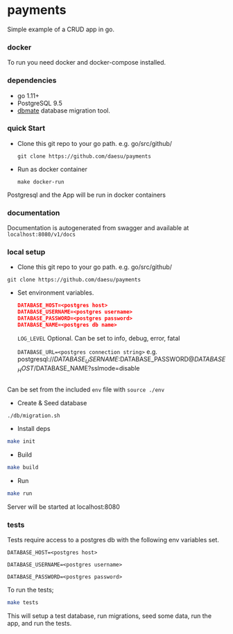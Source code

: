 # payments
Simple example of a CRUD app in go.

### docker
To run you need docker and docker-compose installed.

### dependencies
- go 1.11+
- PostgreSQL 9.5
- [dbmate](https://github.com/amacneil/dbmate)
database migration tool.

### quick Start
 - Clone this git repo to your go path. e.g. go/src/github/

   `git clone https://github.com/daesu/payments`

 - Run as docker container

   `make docker-run`

Postgresql and the App will be run in docker containers

### documentation
Documentation is autogenerated from swagger and available at `localhost:8080/v1/docs`

### local setup

  - Clone this git repo to your go path. e.g. go/src/github/

   `git clone https://github.com/daesu/payments`

  - Set environment variables.

    ```json
    DATABASE_HOST=<postgres host>
    DATABASE_USERNAME=<postgres username>
    DATABASE_PASSWORD=<postgres password>
    DATABASE_NAME=<postgres db name>
    ```

    `LOG_LEVEL`
     Optional. Can be set to info, debug, error, fatal

    `DATABASE_URL=<postgres connection string>`
     e.g. postgresql://$DATABASE_USERNAME:$DATABASE_PASSWORD@$DATABASE_HOST/$DATABASE_NAME?sslmode=disable
    ```

   Can be set from the included `env` file with `source ./env`

  - Create & Seed database
  ```bash
  ./db/migration.sh
  ```

  - Install deps
   ```bash
   make init
   ```

  - Build
   ```bash
   make build
   ```

  - Run
  ```bash
  make run
  ```

   Server will be started at localhost:8080

### tests
Tests require access to a postgres db with the following env variables set.

  `DATABASE_HOST=<postgres host>`

  `DATABASE_USERNAME=<postgres username>`

  `DATABASE_PASSWORD=<postgres password>`


To run the tests;

  ```bash
  make tests
  ```

This will setup a test database, run migrations, seed some data, run the app, and run the tests.
